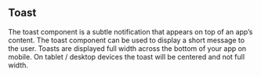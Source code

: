 ## Toast

The toast component is a subtle notification that appears on top of an app’s content. The toast component can be used to display a short message to the user. Toasts are displayed full width across the bottom of your app on mobile. On tablet / desktop devices the toast will be centered and not full width.
